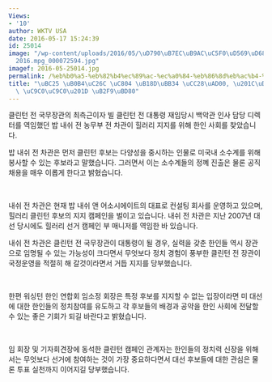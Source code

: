 ```yaml
---
Views:
- '10'
author: WKTV USA
date: 2016-05-17 15:24:39
id: 25014
image: "/wp-content/uploads/2016/05/\uD790\uB7EC\uB9AC\uC5F0\uD569\uD68C\uC644\uBCF8\
  2016.mpg_000072594.jpg"
imagef: 2016-05-25014.jpg
permalink: /%eb%b0%a5-%eb%82%b4%ec%89%ac-%ec%a0%84-%eb%86%8d%eb%ac%b4-%ec%b0%a8%ea%b4%80-%ed%9e%90%eb%9f%ac%eb%a6%ac-%ec%a7%80%ec%a7%80-%eb%8b%b9%eb%b6%80/
title: "\uBC25 \uB0B4\uC26C \uC804 \uB18D\uBB34 \uCC28\uAD00, \u201C\uD790\uB7EC\uB9AC\
  \ \uC9C0\uC9C0\u201D \uB2F9\uBD80"
---
```


클린턴 전 국무장관의 최측근이자 빌 클린턴 전 대통령 재임당시 백악관 인사 담당 디렉터를 역임했던 밥 내쉬 전 농무부 전 차관이 힐러리 지지를 위해 한인 사회를 찾았습니다.

밥 내쉬 전 차관은 먼저 클린턴 후보는 다양성을 중시하는 인물로 미국내 소수계를 위해 봉사할 수 있는 후보라고 말했습니다. 그러면서 이는 소수계들의 정꼐 진출은 물론 공직 채용을 매우 이롭게 한다고 밝혔습니다.

&nbsp;

내쉬 전 차관은 현재 밥 내쉬 앤 어소시에이트의 대표로 컨설팅 회사를 운영하고 있으며, 힐러리 클린턴 후보의 지지 캠페인을 벌이고 있습니다. 내쉬 전 차관은 지난 2007년 대선 당시에도 힐러리 선거 캠페인 부 매니저를 역임한 바 있습니다.

내쉬 전 차관은 클린턴 전 국무장관이 대통령이 될 경우, 실력을 갖춘 한인들 역시 장관으로 임명될 수 있는 가능성이 크다면서 무엇보다 정치 경험이 풍부한 클린턴 전 장관이 국정운영을 적절히 해 갈것이라면서 거듭 지지를 당부했습니다.

&nbsp;

한편 워싱턴 한인 연합회 임소정 회장은 특정 후보를 지지할 수 없는 입장이라면 미 대선에 대한 한인들의 정치참여를 유도하고 각 후보들의 배경과 공약을 한인 사회에 전달할 수 있는 좋은 기회가 되길 바란다고 밝혔습니다.

&nbsp;

임 회장 및 기자회견장에 동석한 클린턴 캠페인 관계자는 한인들의 정치력 신장을 위해서는 무엇보다 선거에 참여하는 것이 가장 중요하다면서 대선 후보들에 대한 관심은 물론 투표 실천까지 이어지길 당부했습니다.